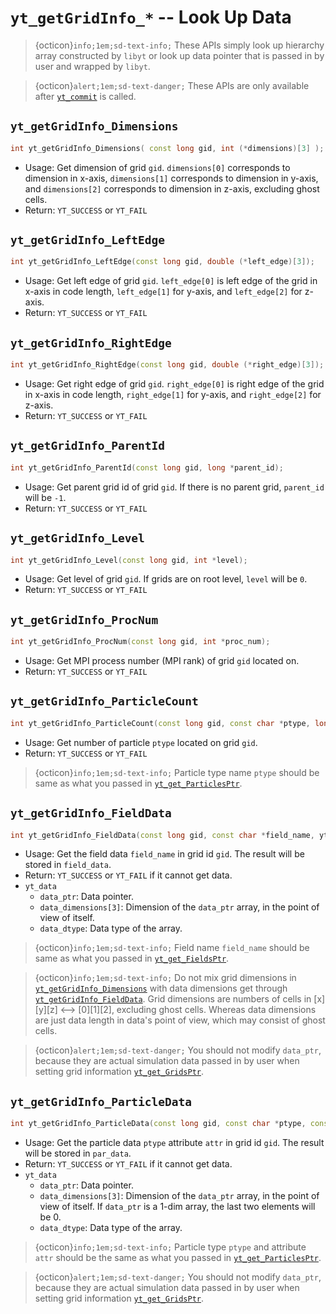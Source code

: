 # `yt_getGridInfo_*` -- Look Up Data

> {octicon}`info;1em;sd-text-info;` These APIs simply look up hierarchy array constructed by `libyt` or look up data pointer that is 
> passed in by user and wrapped by `libyt`.

> {octicon}`alert;1em;sd-text-danger;` These APIs are only available after [`yt_commit`](./yt_commit.md#yt-commit) is called.

## `yt_getGridInfo_Dimensions`
```cpp
int yt_getGridInfo_Dimensions( const long gid, int (*dimensions)[3] );
```
- Usage: Get dimension of grid `gid`. `dimensions[0]` corresponds to dimension in x-axis, `dimensions[1]` corresponds to dimension in y-axis, and `dimensions[2]` corresponds to dimension in z-axis, excluding ghost cells.
- Return: `YT_SUCCESS` or `YT_FAIL`

## `yt_getGridInfo_LeftEdge`
```cpp
int yt_getGridInfo_LeftEdge(const long gid, double (*left_edge)[3]);
```
- Usage: Get left edge of grid `gid`. `left_edge[0]` is left edge of the grid in x-axis in code length, `left_edge[1]` for y-axis, and `left_edge[2]` for z-axis.
- Return: `YT_SUCCESS` or `YT_FAIL`

## `yt_getGridInfo_RightEdge`
```cpp
int yt_getGridInfo_RightEdge(const long gid, double (*right_edge)[3]);
```
- Usage: Get right edge of grid `gid`. `right_edge[0]` is right edge of the grid in x-axis in code length, `right_edge[1]` for y-axis, and `right_edge[2]` for z-axis.
- Return: `YT_SUCCESS` or `YT_FAIL`

## `yt_getGridInfo_ParentId`
```cpp
int yt_getGridInfo_ParentId(const long gid, long *parent_id);
```
- Usage: Get parent grid id of grid `gid`. If there is no parent grid, `parent_id` will be `-1`.
- Return: `YT_SUCCESS` or `YT_FAIL`

## `yt_getGridInfo_Level`
```cpp
int yt_getGridInfo_Level(const long gid, int *level);
```
- Usage: Get level of grid `gid`. If grids are on root level, `level` will be `0`.
- Return: `YT_SUCCESS` or `YT_FAIL`

## `yt_getGridInfo_ProcNum`
```cpp
int yt_getGridInfo_ProcNum(const long gid, int *proc_num);
```
- Usage: Get MPI process number (MPI rank) of grid `gid` located on.
- Return: `YT_SUCCESS` or `YT_FAIL`

## `yt_getGridInfo_ParticleCount`
```cpp
int yt_getGridInfo_ParticleCount(const long gid, const char *ptype, long *par_count);
```
- Usage: Get number of particle `ptype` located on grid `gid`.
- Return: `YT_SUCCESS` or `YT_FAIL`
> {octicon}`info;1em;sd-text-info;` Particle type name `ptype` should be same as what you passed in [`yt_get_ParticlesPtr`](./yt_get_particlesptr.md#yt-get-particlesptr).

## `yt_getGridInfo_FieldData`
```cpp
int yt_getGridInfo_FieldData(const long gid, const char *field_name, yt_data *field_data);
```
- Usage: Get the field data `field_name` in grid id `gid`. The result will be stored in `field_data`.
- Return: `YT_SUCCESS` or `YT_FAIL` if it cannot get data.
- `yt_data`
    - `data_ptr`: Data pointer.
    - `data_dimensions[3]`: Dimension of the `data_ptr` array, in the point of view of itself.
    - `data_dtype`: Data type of the array.

> {octicon}`info;1em;sd-text-info;` Field name `field_name` should be same as what you passed in [`yt_get_FieldsPtr`](./field/yt_get_fieldsptr.md#yt-get-fieldsptr).

> {octicon}`info;1em;sd-text-info;` Do not mix grid dimensions in [`yt_getGridInfo_Dimensions`](#yt-getgridinfo-dimensions) with data dimensions get through [`yt_getGridInfo_FieldData`](#yt-getgridinfo-fielddata). Grid dimensions are numbers of cells in [x][y][z] <--> [0][1][2], excluding ghost cells. Whereas data dimensions are just data length in data's point of view, which may consist of ghost cells.

> {octicon}`alert;1em;sd-text-danger;` You should not modify `data_ptr`, because they are actual simulation data passed in by user when setting grid information [`yt_get_GridsPtr`](./yt_get_gridsptr.md#yt-get-gridsptr).

## `yt_getGridInfo_ParticleData`
```cpp
int yt_getGridInfo_ParticleData(const long gid, const char *ptype, const char *attr, yt_data *par_data);
```
- Usage: Get the particle data `ptype` attribute `attr` in grid id `gid`. The result will be stored in `par_data`.
- Return: `YT_SUCCESS` or `YT_FAIL` if it cannot get data.
- `yt_data`
  - `data_ptr`: Data pointer.
  - `data_dimensions[3]`: Dimension of the `data_ptr` array, in the point of view of itself.  If `data_ptr` is a 1-dim array, the last two elements will be 0.
  - `data_dtype`: Data type of the array.

> {octicon}`info;1em;sd-text-info;` Particle type `ptype` and attribute `attr` should be the same as what you passed in [`yt_get_ParticlesPtr`](./yt_get_particlesptr.md#yt-get-particlesptr).

> {octicon}`alert;1em;sd-text-danger;` You should not modify `data_ptr`, because they are actual simulation data passed in by user when setting grid information [`yt_get_GridsPtr`](./yt_get_gridsptr.md#yt-get-gridsptr).
